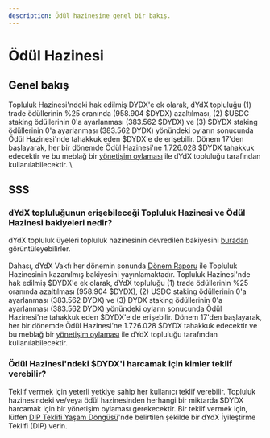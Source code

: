 ```yaml
---
description: Ödül hazinesine genel bir bakış.
---
```


# Ödül Hazinesi

## Genel bakış

Topluluk Hazinesi'ndeki hak edilmiş DYDX'e ek olarak, dYdX topluluğu (1) trade ödüllerinin %25 oranında (958.904 $DYDX) azaltılması, (2) $USDC staking ödüllerinin 0'a ayarlanması (383.562 $DYDX) ve (3) $DYDX staking ödüllerinin 0'a ayarlanması (383.562 DYDX) yönündeki oyların sonucunda Ödül Hazinesi'nde tahakkuk eden $DYDX'e de erişebilir. Dönem 17'den başlayarak, her bir dönemde Ödül Hazinesi'ne 1.726.028 $DYDX tahakkuk edecektir ve bu meblağ bir [yönetişim oylaması](https://docs.dydx.community/dydx-governance/voting-and-governance/governance-parameters) ile dYdX topluluğu tarafından kullanılabilecektir. \


## SSS

### dYdX topluluğunun erişebileceği Topluluk Hazinesi ve Ödül Hazinesi bakiyeleri nedir?

dYdX topluluk üyeleri topluluk hazinesinin devredilen bakiyesini [buradan](https://dydx.shippooor.xyz/) görüntüleyebilirler. \
\
Dahası, dYdX Vakfı her dönemin sonunda [Dönem Raporu](https://dydx.foundation/blog) ile Topluluk Hazinesinin kazanılmış bakiyesini yayınlamaktadır. Topluluk Hazinesi'nde hak edilmiş $DYDX'e ek olarak, dYdX topluluğu (1) trade ödüllerinin %25 oranında azaltılması (958.904 $DYDX), (2) USDC staking ödüllerinin 0'a ayarlanması (383.562 DYDX) ve (3) DYDX staking ödüllerinin 0'a ayarlanması (383.562 DYDX) yönündeki oyların sonucunda Ödül Hazinesi'ne tahakkuk eden $DYDX'e de erişebilir. Dönem 17'den başlayarak, her bir dönemde Ödül Hazinesi'ne 1.726.028 $DYDX tahakkuk edecektir ve bu meblağ bir [yönetişim oylaması](https://docs.dydx.community/dydx-governance/voting-and-governance/governance-parameters) ile dYdX topluluğu tarafından kullanılabilecektir.

### Ödül Hazinesi'ndeki $DYDX'i harcamak için kimler teklif verebilir?

Teklif vermek için yeterli yetkiye sahip her kullanıcı teklif verebilir. Topluluk hazinesindeki ve/veya ödül hazinesinden herhangi bir miktarda $DYDX harcamak için bir yönetişim oylaması gerekecektir. Bir teklif vermek için, lütfen [DIP Teklifi Yaşam Döngüsü](../voting-and-governance/dip-proposal-lifecycle.md)'nde belirtilen şekilde bir dYdX İyileştirme Teklifi (DIP) verin.
